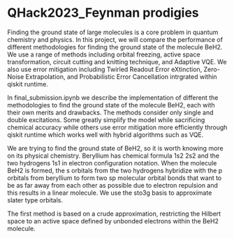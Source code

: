 # QHack2023_Feynman prodigies


Finding the ground state of large molecules is a core problem in quantum chemistry and physics. In this project, we will compare the performance of different methodologies for finding the ground state of the molecule BeH2. We use a range of methods including orbital freezing, active space transformation, circuit cutting and knitting technique, and Adaptive VQE. We also use error mitigation including Twirled Readout Error eXtinction, Zero-Noise Extrapolation, and Probabilistic Error Cancellation intrgrated within qiskit runtime.

In final_submission.ipynb we describe the implementation of different the methodologies to find the ground state of the molecule BeH2, each with their own merits and drawbacks. The methods consider only single and double excitations. Some greatly simplify the model while sacrificing chemical accuracy while others use error mitigation more efficiently through qiskit runtime which works well with hybrid algorithms such as VQE.

We are trying to find the ground state of BeH2, so it is worth knowing more on its physical chemistry. Beryllium has chemical formula 1s2 2s2 and the two hydrogens 1s1 in electron configuration notation. When the molecule BeH2 is formed, the s orbitals from the two hydrogens hybridize with the p orbitals from beryllium to form two sp molecular orbital bonds that want to be as far away from each other as possible due to electron repulsion and this results in a linear molecule. We use the sto3g basis to approximate slater type orbitals.

The first method is based on a crude approximation, restricting the Hilbert space to an active space defined by unbonded electrons within the BeH2 molecule.
